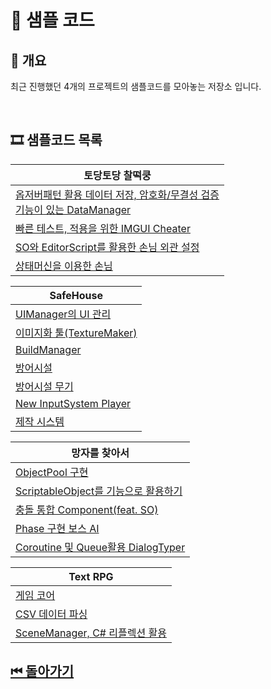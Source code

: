 # 🔎 샘플 코드

## 🎉 개요

최근 진행했던 4개의 프로젝트의 샘플코드를 모아놓는 저장소 입니다.

<br>

## 🎞 샘플코드 목록

|토당토당 찰떡쿵|
|---|
|[옵저버패턴 활용 데이터 저장, 암호화/무결성 검증<br> 기능이 있는 DataManager](/SampleCode/TodangTodang/DataManager/)|
|[빠른 테스트, 적용을 위한 IMGUI Cheater](/SampleCode/TodangTodang/Cheater/)|
|[SO와 EditorScript를 활용한 손님 외관 설정](/SampleCode/TodangTodang/Customer/AppearanceEditorScript/)|
|[상태머신을 이용한 손님](/SampleCode/TodangTodang/Customer/StateMachine/)|


|SafeHouse|
|---|
|[UIManager의 UI 관리](/SampleCode/SafeHouse/UIManager/)|
|[이미지화 툴(TextureMaker)](/SampleCode/SafeHouse/TextureMaker/)|
|[BuildManager](/SampleCode/SafeHouse/BuildManager/)|
|[방어시설](/SampleCode/SafeHouse/Turret/)|
|[방어시설 무기](/SampleCode/SafeHouse/Bullets/)|
|[New InputSystem Player](/SampleCode/SafeHouse/Player/)|
|[제작 시스템](/SampleCode/SafeHouse/CraftManager/)|


|망자를 찾아서|
|---|
|[ObjectPool 구현](/SampleCode/FindDeathMan/ObjectPool/)|
|[ScriptableObject를 기능으로 활용하기](/SampleCode/FindDeathMan/ScriptableObjectFunction/)|
|[충돌 통합 Component(feat. SO)](/SampleCode/FindDeathMan/IntegrateCollision/)|
|[Phase 구현 보스 AI](/SampleCode/FindDeathMan/PhaseBossAI/)|
|[Coroutine 및 Queue활용 DialogTyper](/SampleCode/FindDeathMan/DialogTyper/)|

|Text RPG|
|---|
|[게임 코어](/SampleCode/TextRPG/SystemCore/)|
|[CSV 데이터 파싱](/SampleCode/TextRPG/DataReader/)|
|[SceneManager, C# 리플렉션 활용](/SampleCode/TextRPG/SceneManager/)|

## [⏮ 돌아가기](../)
